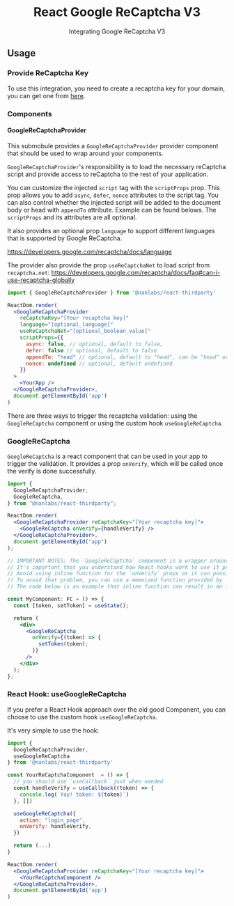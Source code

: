 <h1 align="center">React Google ReCaptcha V3</h1>
<div align="center">

Integrating Google ReCaptcha V3

</div>

## Usage

### Provide ReCaptcha Key

To use this integration, you need to create a recaptcha key for your domain, you can get one from [here](https://www.google.com/recaptcha/intro/v3.html).

### Components

#### GoogleReCaptchaProvider

This submobule provides a `GoogleReCaptchaProvider` provider component that should be used to wrap around your components.

`GoogleReCaptchaProvider`'s responsibility is to load the necessary reCaptcha script and provide access to reCaptcha to the rest of your application.

You can customize the injected `script` tag with the `scriptProps` prop. This prop allows you to add `async`, `defer`, `nonce` attributes to the script tag. You can also control whether the injected script will be added to the document body or head with `appendTo` attribute. Example can be found belows. The `scriptProps` and its attributes are all optional.

It also provides an optional prop `language` to support different languages that is supported by Google ReCaptcha.

<https://developers.google.com/recaptcha/docs/language>

The provider also provide the prop `useReCaptchaNet` to load script from `recaptcha.net`:
<https://developers.google.com/recaptcha/docs/faq#can-i-use-recaptcha-globally>

```jsx
import { GoogleReCaptchaProvider } from '@nanlabs/react-thirdparty'

ReactDom.render(
  <GoogleReCaptchaProvider
    reCaptchaKey="[Your recaptcha key]"
    language="[optional_language]"
    useReCaptchaNet="[optional_boolean_value]"
    scriptProps={{
      async: false, // optional, default to false,
      defer: false // optional, default to false
      appendTo: "head" // optional, default to "head", can be "head" or "body",
      nonce: undefined // optional, default undefined
    }}
  >
    <YourApp />
  </GoogleReCaptchaProvider>,
  document.getElementById('app')
)
```

There are three ways to trigger the recaptcha validation: using the `GoogleReCaptcha` component or using the custom hook `useGoogleReCaptcha`.

### GoogleReCaptcha

`GoogleReCaptcha` is a react component that can be used in your app to trigger the validation. It provides a prop `onVerify`, which will be called once the verify is done successfully.

```jsx
import {
  GoogleReCaptchaProvider,
  GoogleReCaptcha,
} from "@nanlabs/react-thirdparty";

ReactDom.render(
  <GoogleReCaptchaProvider reCaptchaKey="[Your recaptcha key]">
    <GoogleReCaptcha onVerify={handleVerify} />
  </GoogleReCaptchaProvider>,
  document.getElementById("app")
);
```

```jsx
// IMPORTANT NOTES: The `GoogleReCaptcha` component is a wrapper around `useGoogleReCaptcha` hook and use `useEffect` to run the verification.
// It's important that you understand how React hooks work to use it properly.
// Avoid using inline function for the `onVerify` props as it can possibly cause the verify function to run continously.
// To avoid that problem, you can use a memoized function provided by `React.useCallback` or a class method
// The code below is an example that inline function can result in an infinite loop and the verify function runs continously:

const MyComponent: FC = () => {
  const [token, setToken] = useState();

  return (
    <div>
      <GoogleReCaptcha
        onVerify={(token) => {
          setToken(token);
        }}
      />
    </div>
  );
};
```

### React Hook: useGoogleReCaptcha

If you prefer a React Hook approach over the old good Component, you can choose to use the custom hook `useGoogleReCaptcha`.

It's very simple to use the hook:

```jsx
import {
  GoogleReCaptchaProvider,
  useGoogleReCaptcha
} from '@nanlabs/react-thirdparty'

const YourReCaptchaComponent  = () => {
  // you should use `useCallback` just when needed
  const handleVerify = useCallback((token) => {
    console.log(`Yay! token: ${token}`)
  }, [])

  useGoogleReCaptcha({
    action: "login_page",
    onVerify: handleVerify,
  })

  return (...)
}

ReactDom.render(
  <GoogleReCaptchaProvider reCaptchaKey="[Your recaptcha key]">
    <YourReCaptchaComponent />
  </GoogleReCaptchaProvider>,
  document.getElementById('app')
)
```

